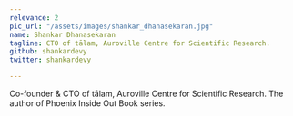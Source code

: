 ```yaml
---
relevance: 2
pic_url: "/assets/images/shankar_dhanasekaran.jpg"
name: Shankar Dhanasekaran
tagline: CTO of tālam, Auroville Centre for Scientific Research.
github: shankardevy
twitter: shankardevy

---
```

Co-founder & CTO of tālam, Auroville Centre for Scientific Research. The author of Phoenix Inside Out Book series.